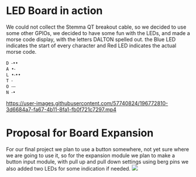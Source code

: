 # LED Board in action
We could not collect the Stemma QT breakout cable, so we decided to use some other GPIOs, we decided to have some fun with the LEDs, and made a morse code display, with the letters DALTON spelled out. the Blue LED indicates the start of every character and Red LED indicates the actual morse code.
```
D ⁃••
A •⁃
L •⁃••
T ⁃
O ⁃⁃⁃
N ⁃•
```


https://user-images.githubusercontent.com/57740824/196772810-3d6684a7-fa67-4b11-8fa1-fb0f721c7297.mp4



# Proposal for Board Expansion
For our final project we plan to use a button somewhere, not yet sure where we are going to use it, so for the expansion module we plan to make a button input module, with pull up and pull down settings using berg pins we also added two LEDs for some indication if needed.
![](https://github.com/saurabhparulekar24/LAB2B_Board_Expansion/blob/main/Proposal_LAB2B.drawio%20(2).png)
